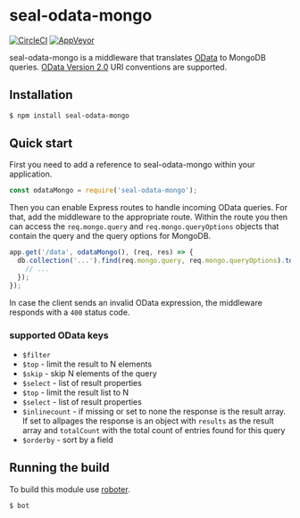 # seal-odata-mongo

[![CircleCI](https://circleci.com/gh/sealsystems/seal-odata-mongo.svg?style=svg)](https://circleci.com/gh/sealsystems/seal-odata-mongo)
[![AppVeyor](https://ci.appveyor.com/api/projects/status/h2bha85i9rvpedao?svg=true)](https://ci.appveyor.com/project/Plossys/seal-odata-mongo)

seal-odata-mongo is a middleware that translates [OData](http://www.odata.org/) to MongoDB queries. [OData Version 2.0](http://www.odata.org/documentation/odata-version-2-0/uri-conventions/) URI conventions are supported.

## Installation

```bash
$ npm install seal-odata-mongo
```

## Quick start

First you need to add a reference to seal-odata-mongo within your application.

```javascript
const odataMongo = require('seal-odata-mongo');
```

Then you can enable Express routes to handle incoming OData queries. For that, add the middleware to the appropriate route. Within the route you then can access the `req.mongo.query` and `req.mongo.queryOptions` objects that contain the query and the query options for MongoDB.

```javascript
app.get('/data', odataMongo(), (req, res) => {
  db.collection('...').find(req.mongo.query, req.mongo.queryOptions).toArray((err, docs) => {
    // ...
  });
});
```

In case the client sends an invalid OData expression, the middleware responds with a `400` status code.

### supported OData keys

* `$filter`
* `$top` - limit the result to N elements
* `$skip` - skip N elements of the query
* `$select` - list of result properties
* `$top` - limit the result list to N
* `$select` - list of result properties
* `$inlinecount` - if missing or set to none the response is the result array. If set to allpages the response is an object with `results` as the result array and `totalCount` with the total count of entries found for this query
* `$orderby` - sort by a field

## Running the build

To build this module use [roboter](https://www.npmjs.com/package/roboter).

```bash
$ bot
```
